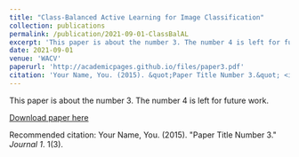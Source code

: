 ```yaml
---
title: "Class-Balanced Active Learning for Image Classification"
collection: publications
permalink: /publication/2021-09-01-ClassBalAL
excerpt: 'This paper is about the number 3. The number 4 is left for future work.'
date: 2021-09-01
venue: 'WACV'
paperurl: 'http://academicpages.github.io/files/paper3.pdf'
citation: 'Your Name, You. (2015). &quot;Paper Title Number 3.&quot; <i>Journal 1</i>. 1(3).'
---
```

This paper is about the number 3. The number 4 is left for future work.

[Download paper here](http://academicpages.github.io/files/paper3.pdf)

Recommended citation: Your Name, You. (2015). "Paper Title Number 3." <i>Journal 1</i>. 1(3).
